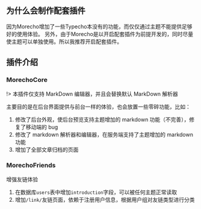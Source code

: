 ## 为什么会制作配套插件

因为Morecho增加了一些Typecho本没有的功能，而仅仅通过主题不能提供足够好的使用体验。
另外，由于Morecho是以开启配套插件为前提开发的，同时尽量使主题可以单独使用。所以我推荐开启配套插件。

## 插件介绍

### MorechoCore

!> 本插件仅支持 MarkDown 编辑器，并且会替换默认 MarkDown 解析器

主要目的是在后台界面提供与前台一样的体验，也会放置一些零碎功能，比如：

1. 修改了后台外观，使后台预览支持主题增加的 markdown 功能（不完善），修复了移动端的 bug
1. 修改了 markdown 解析器和编辑器，在服务端支持了主题增加的 markdown 功能
1. 增加了全部文章归档的页面

### MorechoFriends

增强友链体验

1. 在数据库`users`表中增加`introduction`字段，可以被任何主题正常读取
1. 增加`/link/`友链页面，依赖于注册用户信息，根据用户组对友链类型进行分类
